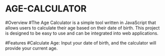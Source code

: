# AGE-CALCULATOR
#Overview
#The Age Calculator is a simple tool written in JavaScript that allows users to calculate their age based on their date of birth. This project is designed to be easy to use and can be integrated into web applications.

#Features
#Calculate Age: Input your date of birth, and the calculator will provide your current age.
